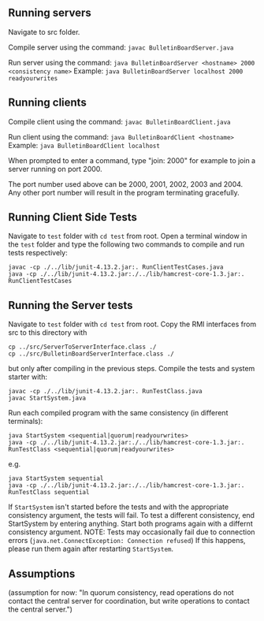 ## Running servers

Navigate to src folder.

Compile server using the command: 
`javac BulletinBoardServer.java`

Run server using the command: 
`java BulletinBoardServer <hostname> 2000 <consistency name>`
Example: `java BulletinBoardServer localhost 2000 readyourwrites`

## Running clients
Compile client using the command: 
`javac BulletinBoardClient.java`

Run client using the command: 
`java BulletinBoardClient <hostname>`
Example: `java BulletinBoardClient localhost`

When prompted to enter a command, type "join: 2000" for example to join a server running on port 2000. 

The port number used above can be 2000, 2001, 2002, 2003 and 2004. Any other port number will result in the program terminating gracefully.

## Running Client Side Tests
Navigate to `test` folder with `cd test` from root.
Open a terminal window in the `test` folder and type the following two commands to compile and run tests respectively:
````
javac -cp ./../lib/junit-4.13.2.jar:. RunClientTestCases.java
java -cp ./../lib/junit-4.13.2.jar:./../lib/hamcrest-core-1.3.jar:. RunClientTestCases
````

## Running the Server tests
Navigate to `test` folder with `cd test` from root. Copy the RMI interfaces from src to this directory with
````
cp ../src/ServerToServerInterface.class ./
cp ../src/BulletinBoardServerInterface.class ./
````
but only after compiling in the previous steps.
Compile the tests and system starter with:
````
javac -cp ./../lib/junit-4.13.2.jar:. RunTestClass.java
javac StartSystem.java
````
Run each compiled program with the same consistency (in different terminals):
````
java StartSystem <sequential|quorum|readyourwrites>
java -cp ./../lib/junit-4.13.2.jar:./../lib/hamcrest-core-1.3.jar:. RunTestClass <sequential|quorum|readyourwrites>
````
e.g.
````
java StartSystem sequential
java -cp ./../lib/junit-4.13.2.jar:./../lib/hamcrest-core-1.3.jar:. RunTestClass sequential
````
If `StartSystem` isn't started before the tests and with the appropriate consistency argument, the tests will fail.
To test a different consistency, end StartSystem by entering anything. Start both programs again with a differnt consistency argument.
NOTE: Tests may occasionally fail due to connection errors (`java.net.ConnectException: Connection refused`) If this happens, please run them again after restarting `StartSystem`.

## Assumptions
(assumption for now: "In quorum consistency, read operations do not contact the central server for coordination, but write operations to contact the central server.")
